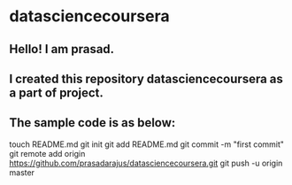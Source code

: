 datasciencecoursera
===================
## Hello! I am prasad.
## I created this repository datasciencecoursera as a part of project.
## The sample code is as below:
touch README.md
git init
git add README.md
git commit -m "first commit"
git remote add origin https://github.com/prasadarajus/datasciencecoursera.git
git push -u origin master
